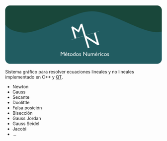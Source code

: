 ![Métodos Uno](/MI.png "Header image")

Sistema gráfico para resolver ecuaciones lineales y no lineales implementado en C++ y [QT](https://www.qt.io/).

- Newton
- Gauss
- Secante
- Doolittle 
- Falsa posición
- Bisección 
- Gauss Jordan
- Gauss Seidel 
- Jacobi 
- ...

